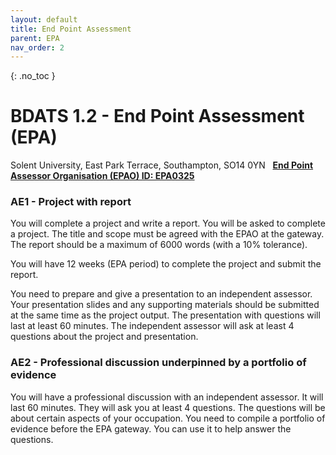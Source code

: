 ```yaml
---
layout: default
title: End Point Assessment
parent: EPA
nav_order: 2
---
```


{: .no_toc }

#  BDATS 1.2 - End Point Assessment (EPA)

Solent University, East Park Terrace, Southampton, SO14 0YN   **[End Point Assessor Organisation (EPAO) ID: EPA0325](https://find-epao.apprenticeships.education.gov.uk/courses/25/assessment-organisations/epa0325)**





### AE1 - Project with report

You will complete a project and write a report. You will be asked to complete a project. The title and scope must be agreed with the EPAO at the gateway. The report should be a maximum of 6000 words (with a 10% tolerance).

You will have 12 weeks (EPA period) to complete the project and submit the report.

You need to prepare and give a presentation to an independent assessor. Your presentation slides and any supporting materials should be submitted at the same time as the project output. The presentation with questions will last at least 60 minutes. The independent assessor will ask at least 4 questions about the project and presentation.

### AE2  - Professional discussion underpinned by a portfolio of evidence

You will have a professional discussion with an independent assessor. It will last 60 minutes. They will ask you at least 4 questions. The questions will be about certain aspects of your occupation. You need to compile a portfolio of evidence before the EPA gateway. You can use it to help answer the questions.
